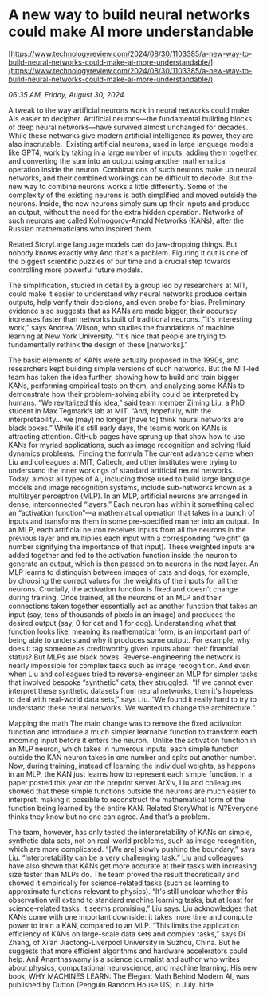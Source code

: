 # A new way to build neural networks could make AI more understandable

[https://www.technologyreview.com/2024/08/30/1103385/a-new-way-to-build-neural-networks-could-make-ai-more-understandable/](https://www.technologyreview.com/2024/08/30/1103385/a-new-way-to-build-neural-networks-could-make-ai-more-understandable/)

*06:35 AM, Friday, August 30, 2024*

A tweak to the way artificial neurons work in neural networks could make AIs easier to decipher. Artificial neurons—the fundamental building blocks of deep neural networks—have survived almost unchanged for decades. While these networks give modern artificial intelligence its power, they are also inscrutable.   Existing artificial neurons, used in large language models like GPT4, work by taking in a large number of inputs, adding them together, and converting the sum into an output using another mathematical operation inside the neuron. Combinations of such neurons make up neural networks, and their combined workings can be difficult to decode. But the new way to combine neurons works a little differently. Some of the complexity of the existing neurons is both simplified and moved outside the neurons. Inside, the new neurons simply sum up their inputs and produce an output, without the need for the extra hidden operation. Networks of such neurons are called Kolmogorov-Arnold Networks (KANs), after the Russian mathematicians who inspired them.

Related StoryLarge language models can do jaw-dropping things. But nobody knows exactly why.And that's a problem. Figuring it out is one of the biggest scientific puzzles of our time and a crucial step towards controlling more powerful future models.

The simplification, studied in detail by a group led by researchers at MIT, could make it easier to understand why neural networks produce certain outputs, help verify their decisions, and even probe for bias. Preliminary evidence also suggests that as KANs are made bigger, their accuracy increases faster than networks built of traditional neurons. “It's interesting work,” says Andrew Wilson, who studies the foundations of machine learning at New York University. “It's nice that people are trying to fundamentally rethink the design of these [networks].”

The basic elements of KANs were actually proposed in the 1990s, and researchers kept building simple versions of such networks. But the MIT-led team has taken the idea further, showing how to build and train bigger KANs, performing empirical tests on them, and analyzing some KANs to demonstrate how their problem-solving ability could be interpreted by humans. “We revitalized this idea,” said team member Ziming Liu, a PhD student in Max Tegmark’s lab at MIT. “And, hopefully, with the interpretability… we [may] no longer [have to] think neural networks are black boxes.” While it's still early days, the team’s work on KANs is attracting attention. GitHub pages have sprung up that show how to use KANs for myriad applications, such as image recognition and solving fluid dynamics problems.  Finding the formula The current advance came when Liu and colleagues at MIT, Caltech, and other institutes were trying to understand the inner workings of standard artificial neural networks.  Today, almost all types of AI, including those used to build large language models and image recognition systems, include sub-networks known as a multilayer perceptron (MLP). In an MLP, artificial neurons are arranged in dense, interconnected “layers.” Each neuron has within it something called an “activation function”—a mathematical operation that takes in a bunch of inputs and transforms them in some pre-specified manner into an output.   In an MLP, each artificial neuron receives inputs from all the neurons in the previous layer and multiplies each input with a corresponding “weight” (a number signifying the importance of that input). These weighted inputs are added together and fed to the activation function inside the neuron to generate an output, which is then passed on to neurons in the next layer. An MLP learns to distinguish between images of cats and dogs, for example, by choosing the correct values for the weights of the inputs for all the neurons. Crucially, the activation function is fixed and doesn’t change during training. Once trained, all the neurons of an MLP and their connections taken together essentially act as another function that takes an input (say, tens of thousands of pixels in an image) and produces the desired output (say, 0 for cat and 1 for dog). Understanding what that function looks like, meaning its mathematical form, is an important part of being able to understand why it produces some output. For example, why does it tag someone as creditworthy given inputs about their financial status? But MLPs are black boxes. Reverse-engineering the network is nearly impossible for complex tasks such as image recognition. And even when Liu and colleagues tried to reverse-engineer an MLP for simpler tasks that involved bespoke “synthetic” data, they struggled.  “If we cannot even interpret these synthetic datasets from neural networks, then it's hopeless to deal with real-world data sets,” says Liu. “We found it really hard to try to understand these neural networks. We wanted to change the architecture.”

Mapping the math The main change was to remove the fixed activation function and introduce a much simpler learnable function to transform each incoming input before it enters the neuron.  Unlike the activation function in an MLP neuron, which takes in numerous inputs, each simple function outside the KAN neuron takes in one number and spits out another number. Now, during training, instead of learning the individual weights, as happens in an MLP, the KAN just learns how to represent each simple function. In a paper posted this year on the preprint server ArXiv, Liu and colleagues showed that these simple functions outside the neurons are much easier to interpret, making it possible to reconstruct the mathematical form of the function being learned by the entire KAN. Related StoryWhat is AI?Everyone thinks they know but no one can agree. And that’s a problem.

The team, however, has only tested the interpretability of KANs on simple, synthetic data sets, not on real-world problems, such as image recognition, which are more complicated. “[We are] slowly pushing the boundary,” says Liu. “Interpretability can be a very challenging task.” Liu and colleagues have also shown that KANs get more accurate at their tasks with increasing size faster than MLPs do. The team proved the result theoretically and showed it empirically for science-related tasks (such as learning to approximate functions relevant to physics). “It's still unclear whether this observation will extend to standard machine learning tasks, but at least for science-related tasks, it seems promising,” Liu says. Liu acknowledges that KANs come with one important downside: it takes more time and compute power to train a KAN, compared to an MLP. “This limits the application efficiency of KANs on large-scale data sets and complex tasks,” says Di Zhang, of Xi’an Jiaotong-Liverpool University in Suzhou, China. But he suggests that more efficient algorithms and hardware accelerators could help. Anil Ananthaswamy is a science journalist and author who writes about physics, computational neuroscience, and machine learning. His new book, WHY MACHINES LEARN: The Elegant Math Behind Modern AI, was published by Dutton (Penguin Random House US) in July. hide


